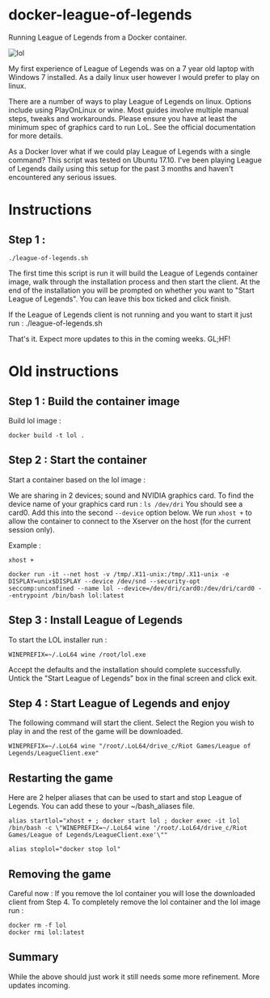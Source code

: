 # docker-league-of-legends

Running League of Legends from a Docker container.

![lol](img/lol.jpg)

My first experience of League of Legends was on a 7 year old laptop with Windows 7 installed. As a daily linux user however I would prefer to play on linux.

There are a number of ways to play League of Legends on linux.  Options include using PlayOnLinux or wine.  Most guides involve multiple manual steps, tweaks and workarounds. Please ensure you have at least the minimum spec of graphics card to run LoL. See the official documentation for more details.

As a Docker lover what if we could play League of Legends with a single command?  This script was tested on Ubuntu 17.10. I've been playing League of Legends daily using this setup for the past 3 months and haven't encountered any serious issues.

# Instructions

## Step 1 :

```
./league-of-legends.sh

```

The first time this script is run it will build the League of Legends container image, walk through the installation process and then start the client. At the end of the installation you will be prompted on whether you want to "Start League of Legends". You can leave this box ticked and click finish.

If the League of Legends client is not running and you want to start it just run : ./league-of-legends.sh 

That's it.  Expect more updates to this in the coming weeks.  GL;HF!


# Old instructions

## Step 1 : Build the container image

Build lol image :
```
docker build -t lol .
``` 

## Step 2 : Start the container

Start a container based on the lol image : 

We are sharing in 2 devices; sound and NVIDIA graphics card.  To find the device name of your graphics card run : `ls /dev/dri`
You should see a card0.  Add this into the second `--device` option below. We run `xhost +` to allow the container to connect to the Xserver on the host (for the current session only).

Example : 
```
xhost +

docker run -it --net host -v /tmp/.X11-unix:/tmp/.X11-unix -e DISPLAY=unix$DISPLAY --device /dev/snd --security-opt seccomp:unconfined --name lol --device=/dev/dri/card0:/dev/dri/card0 --entrypoint /bin/bash lol:latest
```

## Step 3 : Install League of Legends

To start the LOL installer run :
```
WINEPREFIX=~/.LoL64 wine /root/lol.exe
```
Accept the defaults and the installation should complete successfully. Untick the "Start League of Legends" box in the final screen and click exit.

## Step 4 : Start League of Legends and enjoy

The following command will start the client. Select the Region you wish to play in and the rest of the game will be downloaded.

```
WINEPREFIX=~/.LoL64 wine "/root/.LoL64/drive_c/Riot Games/League of Legends/LeagueClient.exe"
```
## Restarting the game

Here are 2 helper aliases that can be used to start and stop League of Legends. You can add these to your ~/bash_aliases file.
```
alias startlol="xhost + ; docker start lol ; docker exec -it lol /bin/bash -c \"WINEPREFIX=~/.LoL64 wine '/root/.LoL64/drive_c/Riot Games/League of Legends/LeagueClient.exe'\""

alias stoplol="docker stop lol"
```
## Removing the game

Careful now : If you remove the lol container you will lose the downloaded client from Step 4.  To completely remove the lol container and the lol image run :
```
docker rm -f lol
docker rmi lol:latest
```

## Summary

While the above should just work it still needs some more refinement. More updates incoming.
